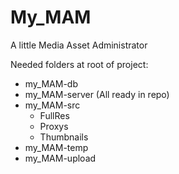 # My_MAM
A little Media Asset Administrator

Needed folders at root of project:
- my_MAM-db
- my_MAM-server (All ready in repo)
- my_MAM-src
   - FullRes
   - Proxys
   - Thumbnails
- my_MAM-temp
- my_MAM-upload
